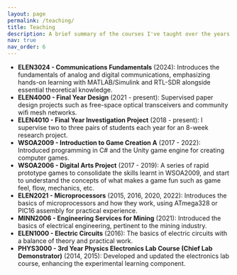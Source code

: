 ```yaml
---
layout: page
permalink: /teaching/
title: Teaching
description: A brief summary of the courses I've taught over the years...
nav: true
nav_order: 6
---
```


- **ELEN3024 - Communications Fundamentals** (2024): Introduces the fundamentals of analog and digital communications, emphasizing hands-on learning with MATLAB/Simulink and RTL-SDR alongside essential theoretical knowledge.
- **ELEN4000 - Final Year Design** (2021 - present): Supervised paper design projects such as free-space optical transceivers and community wifi mesh networks.
- **ELEN4010 - Final Year Investigation Project** (2018 - present): I supervise two to three pairs of students each year for an 8-week research project.
- **WSOA2009 - Introduction to Game Creation A** (2017 - 2022): Introduced programming in C# and the Unity game engine for creating computer games.
- **WSOA2006 - Digital Arts Project** (2017 - 2019): A series of rapid prototype games to consolidate the skills learnt in WSOA2009, and start to understand the concepts of what makes a game fun such as game feel, flow, mechanics, etc.
- **ELEN2021 - Microprocessors** (2015, 2016, 2020, 2022): Introduces the basics of microprocessors and how they work, using ATmega328 or PIC16 assembly for practical experience.
- **MINN2006 - Engineering Services for Mining** (2021): Introduced the basics of electrical engineering, pertinent to the mining industry.
- **ELEN1000 - Electric Circuits** (2016): The basics of electric circuits with a balance of theory and practical work.
- **PHYS3000 - 3rd Year Physics Electronics Lab Course (Chief Lab Demonstrator)** (2014, 2015): Developed and updated the electronics lab course, enhancing the experimental learning component.